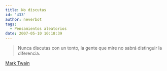 ```yaml
---
title: No discutas
id: '433'
author: neverbot
tags:
  - Pensamientos aleatorios
date: 2007-05-10 10:18:39
---
```


> Nunca discutas con un tonto, la gente que mire no sabrá distinguir la diferencia.

[Mark Twain](http://en.wikipedia.org/wiki/Mark_Twain)